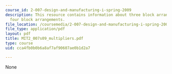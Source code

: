 ```yaml
---
course_id: 2-007-design-and-manufacturing-i-spring-2009
description: This resource contains information about three block arrangements and
  four block arrangements.
file_location: /coursemedia/2-007-design-and-manufacturing-i-spring-2009/cca4fb0b0b6a8af7af90607ae0b1d2a7_MIT2_007s09_multipliers.pdf
file_type: application/pdf
layout: pdf
title: MIT2_007s09_multipliers.pdf
type: course
uid: cca4fb0b0b6a8af7af90607ae0b1d2a7

---
```

None
